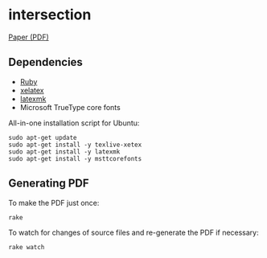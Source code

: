 # intersection

[Paper (PDF)](https://github.com/zhiyuanshi/intersection/blob/master/paper/main.pdf?raw=true)

## Dependencies

* [Ruby](https://www.ruby-lang.org/)
* [xelatex](http://www.xelatex.org/)
* [latexmk](http://www.ctan.org/pkg/latexmk/)
* Microsoft TrueType core fonts

All-in-one installation script for Ubuntu:

    sudo apt-get update
    sudo apt-get install -y texlive-xetex
    sudo apt-get install -y latexmk
    sudo apt-get install -y msttcorefonts

## Generating PDF

To make the PDF just once:

    rake

To watch for changes of source files and re-generate the PDF if necessary:

    rake watch
